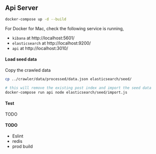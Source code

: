 ## Api Server
```bash
docker-compose up -d --build
```

For Docker for Mac, check the following service is running,
* `kibana` at http://localhost:5601/
* `elasticsearch` at http://localhost:9200/
* `api` at http://localhost:3010/

#### Load seed data
Copy the crawled data
```bash
cp ../crawler/data/processed/data.json elasticsearch/seed/

# this will remove the existing post index and import the seed data
docker-compose run api node elasticsearch/seed/import.js
```

#### Test
TODO

#### TODO
* Eslint
* redis
* prod build
